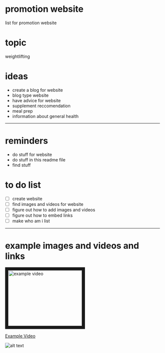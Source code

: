 # promotion website
list for promotion website 

# topic 
weightlifting 

# ideas
- create a blog for website
- blog type website
- have advice for website 
- supplement reccomendation 
- meal prep
- information about general health

---

# reminders
- do stuff for website 
- do stuff in this readme file 
- find stuff

# to do list 
- [ ] create website
- [ ] find images and videos for website
- [ ] figure out how to add images and videos
- [ ] figure out how to embed links
- [ ] make who am i list 
---

# example images and videos and links 

<a href="https://www.youtube.com/watch?v=l_7MvLEB-Xo"
   target="_blank">
<img src="https://img.youtube.com/vi/l_7MvLEB-Xo/0.jpg"
     alt="example video"
     width="240"
     height="180"
     border="10" />
</a>

<a href="https://en.wikipedia.org/wiki/Main_Page">Example Video</a>

![alt text](https://wallpaperaccess.com/full/1137905.jpg "Example Image")

